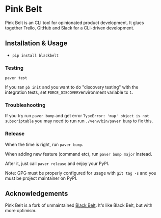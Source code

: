 # Pink Belt

Pink Belt is an CLI tool for opinionated product development. It glues together Trello, GitHub and Slack for a CLI-driven development. 


## Installation & Usage

* `pip install blackbelt`

### Testing

`paver test`

If you ran `pb init` and you want to do "discovery testing" with the integration tests,
set `FORCE_DISCOVERY`environment variable to `1`.

### Troubleshooting

If you try run `paver bump` and get error `TypeError: 'map' object is not subscriptable` you may need to run run `./venv/bin/paver bump` to fix this.

### Release

When the time is right, run `paver bump`.

When adding new feature (command etc), run `paver bump major` instead.

After it, just call `paver release` and enjoy your PyPI.

Note: GPG must be properly configured for usage with `git tag -s` and you must be project maintainer on PyPI.


## Acknowledgements

Pink Belt is a fork of unmaintained [Black Belt](https://github.com/apiaryio/black-belt). It's like Black Belt, but with more optimism.
